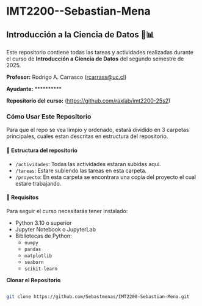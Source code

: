 # IMT2200--Sebastian-Mena

## Introducción a la Ciencia de Datos 🧪📊
Este repositorio contiene todas las tareas y actividades realizadas durante el curso de **Introducción a Ciencia de Datos** del segundo semestre de 2025.


**Profesor:** Rodrigo A. Carrasco ([rcarrass@uc.cl](mailto:rcarrass@uc.cl))

**Ayudante:** **********

**Repositorio del curso:** (https://github.com/raxlab/imt2200-25s2)



### Cómo Usar Este Repositorio
Para que el repo se vea limpio y ordenado, estará dividido en 3 carpetas principales, cuales estan descritas en estructura del repositorio.


#### 📁 Estructura del repositorio

- `/actividades`: Todas las actividades estaran subidas aqui.
- `/tareas`: Estare subiendo las tareas en esta carpeta.
- `/proyecto`: En esta carpeta se encontrara una copia del proyecto el cual estare trabajando.


#### 🧰 Requisitos

Para seguir el curso necesitarás tener instalado:

- Python 3.10 o superior
- Jupyter Notebook o JupyterLab
- Bibliotecas de Python:
  - `numpy`
  - `pandas`
  - `matplotlib`
  - `seaborn`
  - `scikit-learn`



 **Clonar el Repositorio**
   ```bash

   git clone https://github.com/Sebastmenas/IMT2200-Sebastian-Mena.git
